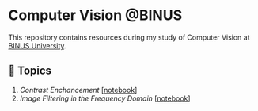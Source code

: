 # Computer Vision @BINUS

This repository contains resources during my study of Computer Vision at [BINUS University](https://binus.ac.id).

## 👀 Topics
1. _Contrast Enchancement_ [[notebook](https://github.com/dzniel/binus-computer-vision-course/blob/main/01_contrast_enhancement.ipynb)]
2. _Image Filtering in the Frequency Domain_ [[notebook](https://github.com/dzniel/binus-computer-vision-course/blob/main/02_image_filtering.ipynb)]
